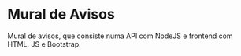 # Mural de Avisos
Mural de avisos, que consiste numa API com NodeJS e frontend com HTML, JS e Bootstrap.
